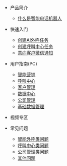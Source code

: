 * 产品简介
  
  * [什么是智能电话机器人]()

* 快速入门

  * [创建AI外呼任务](quickstart/ccalltask.md)
  * [创建呼叫中心任务](quickstart/ccctask.md)
  * [意向客户微信通知](quickstart/wxpush.md)

* 用户指南(PC)
  
  * [智能营销](userguide/aicc.md)
  * [呼叫中心](userguide/cc.md)
  * [客户管理](userguide/crm.md)
  * [数据中心](userguide/data.md)
  * [公司管理](userguide/co.md)
  * [基础数据管理](userguide/basicdata.md)
  
* 视频专区
* 常见问题
  
  * [智能外呼类问题](faq/aiccfaq.md)
  * [呼叫中心类问题](faq/ccfaq.md)
  * [公司管理类问题](faq/crmfaq.md)
  * [其他问题](faq/otherfaq.md)
  
  


